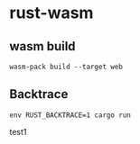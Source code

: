 # rust-wasm

## wasm build
`wasm-pack build --target web`

## Backtrace
`env RUST_BACKTRACE=1 cargo run`

test1
